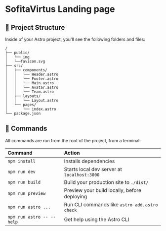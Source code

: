 # SofitaVirtus Landing page


## 🚀 Project Structure

Inside of your Astro project, you'll see the following folders and files:

```
/
├── public/
│   └── img
│   └──favicon.svg
├── src/
│   ├── components/
│   │   └── Header.astro
│   │   └── Footer.astro
│   │   └── Main.astro
│   │   └── Avatar.astro
│   │   └── Team.astro
│   ├── layouts/
│   │   └── Layout.astro
│   └── pages/
│       └── index.astro
└── package.json
```


## 🧞 Commands

All commands are run from the root of the project, from a terminal:

| Command                   | Action                                           |
| :------------------------ | :----------------------------------------------- |
| `npm install`             | Installs dependencies                            |
| `npm run dev`             | Starts local dev server at `localhost:3000`      |
| `npm run build`           | Build your production site to `./dist/`          |
| `npm run preview`         | Preview your build locally, before deploying     |
| `npm run astro ...`       | Run CLI commands like `astro add`, `astro check` |
| `npm run astro -- --help` | Get help using the Astro CLI                     |

